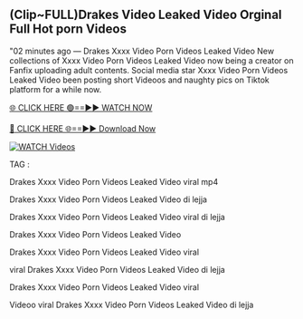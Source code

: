 ## (Clip~FULL)Drakes Video Leaked Video Orginal Full Hot porn Videos


"02 minutes ago —  Drakes Xxxx Video Porn Videos Leaked Video New collections of   Xxxx Video Porn Videos Leaked Video now being a creator on Fanfix uploading adult contents. Social media star   Xxxx Video Porn Videos Leaked Video been posting short Videoos and naughty pics on Tiktok platform for a while now.


[🌐 CLICK HERE 🟢==►► WATCH NOW](https://cutt.ly/frqoNRnE)

[🔴 CLICK HERE 🌐==►► Download Now](https://cutt.ly/frqoNRnE)

[![WATCH Videos](https://i.imgur.com/dJHk4Zq.gif)](https://cutt.ly/frqoNRnE)


TAG :

Drakes Xxxx Video Porn Videos Leaked Video viral mp4

Drakes Xxxx Video Porn Videos Leaked Video di lejja

Drakes Xxxx Video Porn Videos Leaked Video viral di lejja

Drakes Xxxx Video Porn Videos Leaked Video

Drakes Xxxx Video Porn Videos Leaked Video viral

viral Drakes Xxxx Video Porn Videos Leaked Video di lejja

Drakes Xxxx Video Porn Videos Leaked Video viral

Videoo viral Drakes Xxxx Video Porn Videos Leaked Video di lejja
